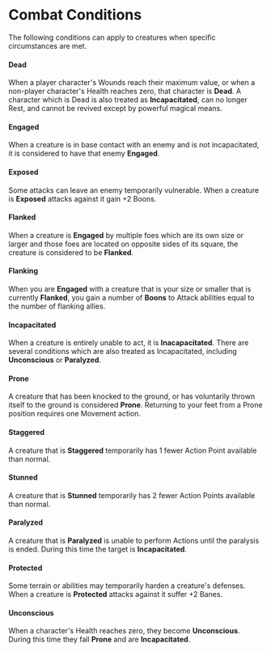 # Combat Conditions
The following conditions can apply to creatures when specific circumstances are met.

#### Dead
When a player character's Wounds reach their maximum value, or when a non-player character's Health reaches zero, that character is **Dead**. A character which is Dead is also treated as **Incapacitated**, can no longer Rest, and cannot be revived except by powerful magical means.

#### Engaged
When a creature is in base contact with an enemy and is not incapacitated, it is considered to have that enemy **Engaged**.

#### Exposed
Some attacks can leave an enemy temporarily vulnerable. When a creature is **Exposed** attacks against it gain +2 Boons.

#### Flanked
When a creature is **Engaged** by multiple foes which are its own size or larger and those foes are located on opposite sides of its square, the creature is considered to be **Flanked**.

#### Flanking
When you are **Engaged** with a creature that is your size or smaller that is currently **Flanked**, you gain a number of **Boons** to Attack abilities equal to the number of flanking allies.

#### Incapacitated
When a creature is entirely unable to act, it is **Inacapacitated**. There are several conditions which are also treated as Incapacitated, including **Unconscious** or **Paralyzed**.

#### Prone
A creature that has been knocked to the ground, or has voluntarily thrown itself to the ground is considered **Prone**. Returning to your feet from a Prone position requires one Movement action.

#### Staggered
A creature that is **Staggered** temporarily has 1 fewer Action Point available than normal.

#### Stunned
A creature that is **Stunned** temporarily has 2 fewer Action Points available than normal.

#### Paralyzed
A creature that is **Paralyzed** is unable to perform Actions until the paralysis is ended. During this time the target is **Incapacitated**.

#### Protected
Some terrain or abilities may temporarily harden a creature's defenses. When a creature is **Protected** attacks against it suffer +2 Banes.

#### Unconscious
When a character's Health reaches zero, they become **Unconscious**. During this time they fall **Prone** and are **Incapacitated**.
